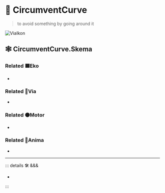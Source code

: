 # 🔻 <via>CircumventCurve</via>
>
> to avoid something by going around it

![ViaIkon](/Ikon/Via_Ikon.png)

## 🕸 CircumventCurve.Skema

### Related 🟩<ekos>Eko</ekos>

-

### Related 🔻<via>Via</via>

-

### Related 🟠<motor>Motor</motor>

-

### Related 💜<anima>Anima</anima>

-

---

<!-- =================================================== -->
<!-- =================================================== -->
<!-- =================================================== -->
<!-- =================================================== -->
<!-- =================================================== -->
::: details 🛠 <dev>&&&</dev>

-

:::
